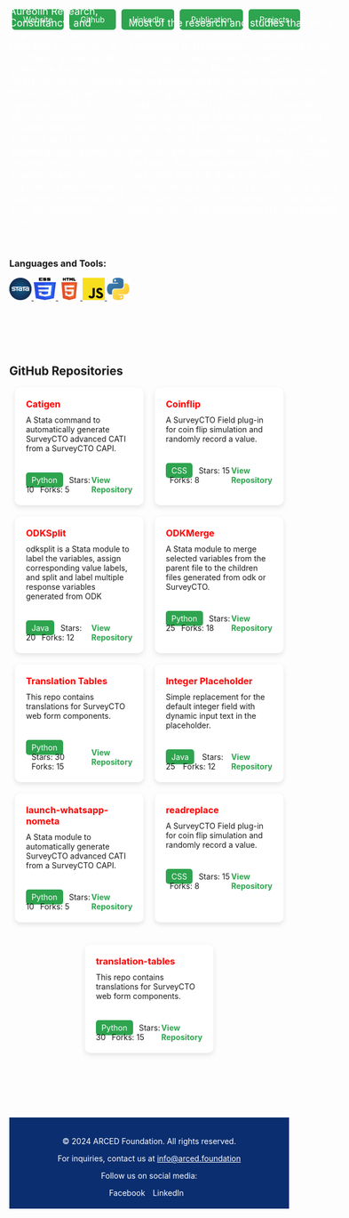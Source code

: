 <div style="display: flex; padding: 5px;">
  <a href="https://arced.foundation/" style="background-color: #2ea44f; color: white; padding: 10px 20px; text-decoration: none; border-radius: 5px; margin-right: 10px;">Website</a>
  <a href="https://github.com/ARCED-Foundation" style="background-color: #2ea44f; color: white; padding: 10px 20px; text-decoration: none; border-radius: 5px; margin-right: 10px;">Github</a>
  <a href="https://www.linkedin.com/company/aarced/?originalSubdomain=bd" style="background-color: #2ea44f; color: white; padding: 10px 20px; text-decoration: none; border-radius: 5px; margin-right: 10px;">LinkedIn</a>
  <a href="https://arced.foundation/publication.php" style="background-color: #2ea44f; color: white; padding: 10px 20px; text-decoration: none; border-radius: 5px; margin-right: 10px;">Publication</a>
  <a href="https://arced.foundation/project.php" style="background-color: #2ea44f; color: white; padding: 10px 20px; text-decoration: none; border-radius: 5px;">Projects</a>
</div>

<div style="width: 600px; height: 300px;    display: flex; justify-content: center; align-items: center; color: white; font-size: 18px; border-radius: 0 0 10px 10px;">
 <p>
     Aureolin Research, Consultancy, and Expertise Development (ARCED) Foundation is registered in Bangladesh under the Society Registration Act, 1860 at the RJSC and started its operation in 2013. ARCED Foundation collaborates with national and international organizations, agencies, institutions, and academicians to implement experimental, quasi-experimental, and non-experimental research.

  Most of the research and studies that ARCED carried out were methodologically embedded in Randomized Controlled Trials (RCT), quasi-experimental methods, cross-sectional design, Most Significant Changes for qualitative analysis, and approaches following either or a mixture of simple random, stratified, clusters or systematic sampling. Almost all of its studies involve statistical and econometrics tools and models using Stata, SPSS, Python, or R along with Google Sheets, MS Excel, and Access for basic data management. ARCED has part-time and full-time in-house professionals as well as a professional setup to secure experts from outside – that entails both national and international professionals.
 </p>
</div>

<br><br><br><br>

<h3 align="left">Languages and Tools:</h3>
<p align="left">
  <!-- Dummy options added -->
  <a href="https://www.stata.com/" target="_blank" rel="noreferrer"> <img src="./assets/stata.png" alt="stata" width="40" height="40"/> </a>
  <a href="https://www.w3schools.com/css/" target="_blank" rel="noreferrer"> <img src="./assets/css.png" alt="css3" width="40" height="40"/> </a> 
  <a href="https://www.w3.org/html/" target="_blank" rel="noreferrer"> <img src="./assets/html.png" alt="html5" width="40" height="40"/> </a> 
  <a href="https://developer.mozilla.org/en-US/docs/Web/JavaScript" target="_blank" rel="noreferrer"> <img src="./assets/js.png" alt="javascript" width="40" height="40"/> </a> 
  <a href="https://www.python.org" target="_blank" rel="noreferrer"> <img src="./assets/python.jpeg" alt="python" width="40" height="40"/> </a> 
 
  
</p>


<br><br><br><br>

<h2>GitHub Repositories</h2>

<div style="display: flex; flex-wrap: wrap; justify-content: center; gap: 20px;">

  <div style="width: calc(50% - 20px); background-color: #ffffff;   color: #1a1a1a; border-radius: 10px; box-shadow: 0px 4px 10px rgba(0, 0, 0, 0.1); margin-bottom: 20px; transition: transform 0.3s ease;">
    <div style="padding: 20px;">
      <h3 style="margin: 0;color:red">Catigen</h3>
      <p style="margin: 10px 0 0;">A Stata command to automatically generate SurveyCTO advanced CATI from a SurveyCTO CAPI.</p>
    </div>
    <div style="padding: 20px;">
      <div style="display: flex; justify-content: space-between; align-items: center;">
        <div>
          <span style="background-color: #2ea44f; color: white; padding: 5px 10px; border-radius: 5px;">Python</span>
          <span style="margin-left: 7px;">Stars: 10</span>
          <span style="margin-left: 7px;">Forks: 5</span>
        </div>
        <a href="https://github.com/ARCED-Foundation/catigen" style="text-decoration: none; color: #2ea44f; font-weight: bold;">View Repository</a>
      </div>
    </div>
  </div>

  <div style="width: calc(50% - 20px); background-color: #ffffff;   color: #1a1a1a; border-radius: 10px; box-shadow: 0px 4px 10px rgba(0, 0, 0, 0.1); margin-bottom: 20px; transition: transform 0.3s ease;">
    <div style="padding: 20px;">
      <h3 style="margin: 0;color:red">Coinflip</h3>
      <p style="margin: 10px 0 0;">A SurveyCTO Field plug-in for coin flip simulation and randomly record a value.</p>
    </div>
    <div style="padding: 20px;">
      <div style="display: flex; justify-content: space-between; align-items: center;">
        <div>
          <span style="background-color: #2ea44f; color: white; padding: 5px 10px; border-radius: 5px;">CSS</span>
          <span style="margin-left: 7px;">Stars: 15</span>
          <span style="margin-left: 7px;">Forks: 8</span>
        </div>
        <a href="https://github.com/ARCED-Foundation/coinflip" style="text-decoration: none; color: #2ea44f; font-weight: bold;">View Repository</a>
      </div>
    </div>
  </div>


</div>

<div style="display: flex; flex-wrap: wrap; justify-content: center; gap: 20px;">

  <div style="width: calc(50% - 20px); background-color: #ffffff;   color: #1a1a1a; border-radius: 10px; box-shadow: 0px 4px 10px rgba(0, 0, 0, 0.1); margin-bottom: 20px; transition: transform 0.3s ease;">
    <div style="padding: 20px;">
      <h3 style="margin: 0;color:red">ODKSplit</h3>
      <p style="margin: 10px 0 0;">odksplit is a Stata module to label the variables, assign corresponding value labels, and split and label multiple response variables generated from ODK</p>
    </div>
    <div style="padding: 20px;">
      <div style="display: flex; justify-content: space-between; align-items: center;">
        <div>
          <span style="background-color: #2ea44f; color: white; padding: 5px 10px; border-radius: 5px;">Java</span>
          <span style="margin-left: 7px;">Stars: 20</span>
          <span style="margin-left: 7px;">Forks: 12</span>
        </div>
        <a href="https://github.com/ARCED-Foundation/odksplit" style="text-decoration: none; color: #2ea44f; font-weight: bold;">View Repository</a>
      </div>
    </div>
  </div>

  <div style="width: calc(50% - 20px); background-color: #ffffff;   color: #1a1a1a; border-radius: 10px; box-shadow: 0px 4px 10px rgba(0, 0, 0, 0.1); margin-bottom: 20px; transition: transform 0.3s ease;">
    <div style="padding: 20px;">
      <h3 style="margin: 0;color:red">ODKMerge</h3>
      <p style="margin: 10px 0 0;">A Stata module to merge selected variables from the parent file to the children files generated from odk or SurveyCTO.</p>
    </div>
    <div style="padding: 20px;">
      <div style="display: flex; justify-content: space-between; align-items: center;">
        <div>
          <span style="background-color: #2ea44f; color: white; padding: 5px 10px; border-radius: 5px;">Python</span>
          <span style="margin-left: 7px;">Stars: 25</span>
          <span style="margin-left: 7px;">Forks: 18</span>
        </div>
        <a href="https://github.com/ARCED-Foundation/odkmerge" style="text-decoration: none; color: #2ea44f; font-weight: bold;">View Repository</a>
      </div>
    </div>
  </div>

</div>

<div style="display: flex; flex-wrap: wrap; justify-content: center; gap: 20px;">

  <div style="width: calc(50% - 20px); background-color: #ffffff;   color: #1a1a1a; border-radius: 10px; box-shadow: 0px 4px 10px rgba(0, 0, 0, 0.1); margin-bottom: 20px; transition: transform 0.3s ease;">
    <div style="padding: 20px;">
      <h3 style="margin: 0; color: red;">Translation Tables</h3>
      <p style="margin: 10px 0 0;">This repo contains translations for SurveyCTO web form components.</p>
    </div>
    <div style="padding: 20px;">
      <div style="display: flex; justify-content: space-between; align-items: center;">
        <div>
          <span style="background-color: #2ea44f; color: white; padding: 5px 10px; border-radius: 5px;">Python</span>
          <span style="margin-left: 10px;">Stars: 30</span>
          <span style="margin-left: 10px;">Forks: 15</span>
        </div>
        <a href="https://github.com/ARCED-Foundation/translation-tables" style="text-decoration: none; color: #2ea44f; font-weight: bold; margin-left: 10px;">View Repository</a>
      </div>
    </div>
  </div>

  <div style="width: calc(50% - 20px); background-color: #ffffff;   color: #1a1a1a; border-radius: 10px; box-shadow: 0px 4px 10px rgba(0, 0, 0, 0.1); margin-bottom: 20px; transition: transform 0.3s ease;">
    <div style="padding: 20px;">
      <h3 style="margin: 0; color: red;">Integer Placeholder</h3>
      <p style="margin: 10px 0 0;">Simple replacement for the default integer field with dynamic input text in the placeholder.</p>
    </div>
    <div style="padding: 20px;">
      <div style="display: flex; justify-content: space-between; align-items: center;">
        <div>
          <span style="background-color: #2ea44f; color: white; padding: 5px 10px; border-radius: 5px;">Java</span>
          <span style="margin-left: 10px;">Stars: 25</span>
          <span style="margin-left: 10px;">Forks: 12</span>
        </div>
        <a href="https://github.com/ARCED-Foundation/integer-placeholder" style="text-decoration: none; color: #2ea44f; font-weight: bold; margin-left: 10px;">View Repository</a>
      </div>
    </div>
  </div>

</div>

<div style="display: flex; flex-wrap: wrap; justify-content: center; gap: 20px;">

  <div style="width: calc(50% - 20px); background-color: #ffffff; color: #1a1a1a; border-radius: 10px; box-shadow: 0px 4px 10px rgba(0, 0, 0, 0.1); margin-bottom: 20px; transition: transform 0.3s ease;">
    <div style="padding: 20px;">
      <h3 style="margin: 0;color:red">launch-whatsapp-nometa</h3>
      <p style="margin: 10px 0 0;">A Stata module to automatically generate SurveyCTO advanced CATI from a SurveyCTO CAPI.</p>
    </div>
    <div style="padding: 20px;">
      <div style="display: flex; justify-content: space-between; align-items: center;">
        <div>
          <span style="background-color: #2ea44f; color: white; padding: 5px 10px; border-radius: 5px;">Python</span>
          <span style="margin-left: 7px;">Stars: 10</span>
          <span style="margin-left: 7px;">Forks: 5</span>
        </div>
        <a href="https://github.com/ARCED-Foundation/launch-whatsapp-nometa" style="text-decoration: none; color: #2ea44f; font-weight: bold;">View Repository</a>
      </div>
    </div>
  </div>

  <div style="width: calc(50% - 20px); background-color: #ffffff; color: #1a1a1a; border-radius: 10px; box-shadow: 0px 4px 10px rgba(0, 0, 0, 0.1); margin-bottom: 20px; transition: transform 0.3s ease;">
    <div style="padding: 20px;">
      <h3 style="margin: 0;color:red">readreplace</h3>
      <p style="margin: 10px 0 0;">A SurveyCTO Field plug-in for coin flip simulation and randomly record a value.</p>
    </div>
    <div style="padding: 20px;">
      <div style="display: flex; justify-content: space-between; align-items: center;">
        <div>
          <span style="background-color: #2ea44f; color: white; padding: 5px 10px; border-radius: 5px;">CSS</span>
          <span style="margin-left: 7px;">Stars: 15</span>
          <span style="margin-left: 7px;">Forks: 8</span>
        </div>
        <a href="https://github.com/ARCED-Foundation/readreplace" style="text-decoration: none; color: #2ea44f; font-weight: bold;">View Repository</a>
      </div>
    </div>
  </div>

  <div style="width: calc(50% - 20px); background-color: #ffffff; color: #1a1a1a; border-radius: 10px; box-shadow: 0px 4px 10px rgba(0, 0, 0, 0.1); margin-bottom: 20px; transition: transform 0.3s ease;">
    <div style="padding: 20px;">
      <h3 style="margin: 0;color:red">translation-tables</h3>
      <p style="margin: 10px 0 0;">This repo contains translations for SurveyCTO web form components.</p>
    </div>
    <div style="padding: 20px;">
      <div style="display: flex; justify-content: space-between; align-items: center;">
        <div>
          <span style="background-color: #2ea44f; color: white; padding: 5px 10px; border-radius: 5px;">Python</span>
          <span style="margin-left: 7px;">Stars: 30</span>
          <span style="margin-left: 7px;">Forks: 15</span>
        </div>
        <a href="https://github.com/ARCED-Foundation/translation-tables" style="text-decoration: none; color: #2ea44f; font-weight: bold;">View Repository</a>
      </div>
    </div>
  </div>

</div>


<br><br><br><br>
<footer style="background-color: #0a2e6f; color: white; padding: 20px; text-align: center;">
  <p>&copy; 2024 ARCED Foundation. All rights reserved.</p>
  <p>For inquiries, contact us at <a href="mailto:info@arced.foundation" style="color: white; text-decoration: underline;">info@arced.foundation</a></p>
  <p>Follow us on social media:</p>
  <div>
    <a href="#" style="color: white; text-decoration: none; margin-right: 10px;">Facebook</a>
    <a  href="https://www.linkedin.com/company/aarced/?originalSubdomain=bd" style="color: white; text-decoration: none; margin-right: 10px;">LinkedIn</a>
 
  </div>
</footer>
